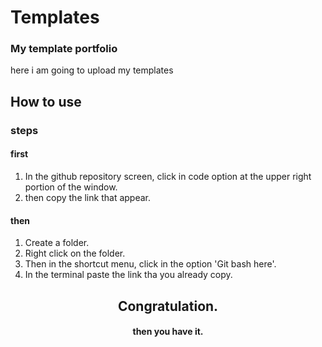 # Templates
### My template portfolio 

here i am going to upload my templates 

## How to use
### steps
#### first
<ol>
  <li>In the github repository screen, click in code option at the upper right portion of the window.</li>
  <li>then copy the link that appear.</li>
</ol>

#### then
<ol>
  <li>Create a folder.</li>
  <li>Right click on the folder.</li>
  <li>Then in the shortcut menu, click in the option 'Git bash here'.</li>
  <li>In the terminal paste the link tha you already copy.</li>
</ol>
<h2 align='Center'>Congratulation.</h2>
<h4 align='Center'>then you have it.</h4>
